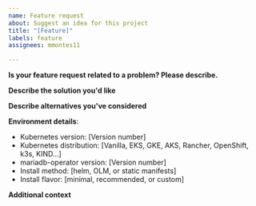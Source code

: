 ```yaml
---
name: Feature request
about: Suggest an idea for this project
title: "[Feature]"
labels: feature
assignees: mmontes11

---
```


**Is your feature request related to a problem? Please describe.**
<!--A clear and concise description of what the problem is-->

**Describe the solution you'd like**
<!--A clear and concise description of what you want to happen.-->

**Describe alternatives you've considered**
<!--A clear and concise description of any alternative solutions or features you've considered.-->

**Environment details**:
- Kubernetes version: [Version number]
- Kubernetes distribution: [Vanilla, EKS, GKE, AKS, Rancher, OpenShift, k3s, KIND...]
- mariadb-operator version: [Version number]
- Install method: [helm, OLM, or static manifests]
- Install flavor: [minimal, recommended, or custom]

**Additional context**
<!--Add any other context  here.-->
